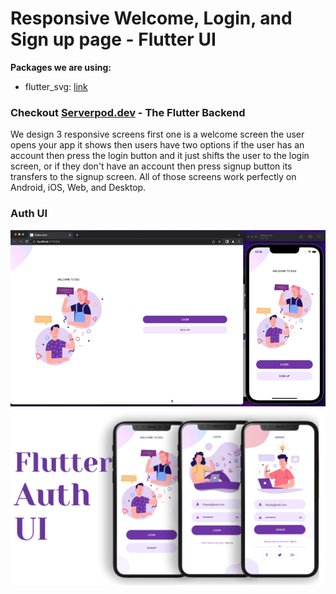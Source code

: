 # Responsive Welcome, Login, and Sign up page - Flutter UI

**Packages we are using:**

- flutter_svg: [link](https://pub.dev/packages/flutter_svg)

### Checkout [Serverpod.dev](https://cutt.ly/Per1Z7ri) - The Flutter Backend

We design 3 responsive screens first one is a welcome screen the user opens your app it shows then users have two options if the user has an account then press the login button and it just shifts the user to the login screen, or if they don't have an account then press signup button its transfers to the signup screen. All of those screens work perfectly on Android, iOS, Web, and Desktop.

### Auth UI

![Preview UI](/preview.gif)
![App UI](/UI.png)
